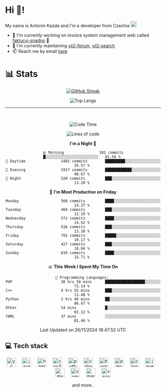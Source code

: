 # Hi 👋!
My name is Antonin Kazda and I'm a developer from Czechia <img src="https://openmoji.org/data/color/svg/1F1E8-1F1FF.svg" width="20px" alt="Czech flag">

- 🔨 I'm currently working on invoice system management web called [fakturuj-snadno](https://fakturuj-snadno.cz) 📑
- 🧰 I'm currently maintaining [yii2-forum](https://github.com/2rats/yii2-forum), [yii2-search](https://github.com/kazda01/yii2-search)
- 📫 Reach me by email [here](mailto:antoninkazda@seznam.cz)

# 📊 Stats

<div align="center">
  
  [![GitHub Streak](https://streak-stats.demolab.com/?user=kazda01&theme=dark)](https://git.io/streak-stats)
  
  ![Top Langs](https://github-readme-stats-seven-lime-78.vercel.app/api/top-langs/?username=kazda01&layout=compact&theme=dark&hide=Shell,Batchfile,Awk,HTML,Swig,c%2B%2B,Lua)
  
</div>

---

<br>

<div align="center">
  
<!--START_SECTION:waka-->
![Code Time](http://img.shields.io/badge/Code%20Time-813%20hrs%2055%20mins-blue)

![Lines of code](https://img.shields.io/badge/From%20Hello%20World%20I%27ve%20Written-1.6%20million%20lines%20of%20code-blue)

**I'm a Night 🦉** 

```text
🌞 Morning                101 commits         █░░░░░░░░░░░░░░░░░░░░░░░░   02.56 % 
🌆 Daytime                1401 commits        █████████░░░░░░░░░░░░░░░░   35.57 % 
🌃 Evening                1917 commits        ████████████░░░░░░░░░░░░░   48.67 % 
🌙 Night                  520 commits         ███░░░░░░░░░░░░░░░░░░░░░░   13.20 % 
```
📅 **I'm Most Productive on Friday** 

```text
Monday                   566 commits         ████░░░░░░░░░░░░░░░░░░░░░   14.37 % 
Tuesday                  484 commits         ███░░░░░░░░░░░░░░░░░░░░░░   12.29 % 
Wednesday                572 commits         ████░░░░░░░░░░░░░░░░░░░░░   14.52 % 
Thursday                 516 commits         ███░░░░░░░░░░░░░░░░░░░░░░   13.10 % 
Friday                   755 commits         █████░░░░░░░░░░░░░░░░░░░░   19.17 % 
Saturday                 427 commits         ███░░░░░░░░░░░░░░░░░░░░░░   10.84 % 
Sunday                   619 commits         ████░░░░░░░░░░░░░░░░░░░░░   15.71 % 
```


📊 **This Week I Spent My Time On** 

```text
💬 Programming Languages: 
PHP                      30 hrs 58 mins      ██████████████████░░░░░░░   72.14 % 
C++                      4 hrs 55 mins       ███░░░░░░░░░░░░░░░░░░░░░░   11.48 % 
Python                   2 hrs 46 mins       ██░░░░░░░░░░░░░░░░░░░░░░░   06.47 % 
Other                    54 mins             █░░░░░░░░░░░░░░░░░░░░░░░░   02.12 % 
YAML                     37 mins             ░░░░░░░░░░░░░░░░░░░░░░░░░   01.46 % 
```


 Last Updated on 26/11/2024 18:47:52 UTC
<!--END_SECTION:waka-->

</div>

## 💻 Tech stack
<div align="center">
  <img src="https://cdn.jsdelivr.net/gh/devicons/devicon/icons/yii/yii-original.svg" height="30" alt="yii logo"  />
  <img width="12" />
  <img src="https://cdn.jsdelivr.net/gh/devicons/devicon/icons/javascript/javascript-original.svg" height="30" alt="javascript logo"  />
  <img width="12" />
  <img src="https://cdn.jsdelivr.net/gh/devicons/devicon/icons/html5/html5-original.svg" height="30" alt="html5 logo"  />
  <img width="12" />
  <img src="https://cdn.jsdelivr.net/gh/devicons/devicon/icons/css3/css3-original.svg" height="30" alt="css3 logo"  />
  <img width="12" />
  <img src="https://cdn.jsdelivr.net/gh/devicons/devicon/icons/python/python-original.svg" height="30" alt="python logo"  />
  <img width="12" />
  <img src="https://cdn.jsdelivr.net/gh/devicons/devicon/icons/csharp/csharp-original.svg" height="30" alt="csharp logo"  />
  <img width="12" />
  <img src="https://cdn.jsdelivr.net/gh/devicons/devicon/icons/bootstrap/bootstrap-original.svg" height="30" alt="bootstrap logo"  />
  <img width="12" />
  <img src="https://cdn.jsdelivr.net/gh/devicons/devicon/icons/php/php-original.svg" height="30" alt="php logo"  />
  <img width="12" />
  <img src="https://cdn.jsdelivr.net/gh/devicons/devicon/icons/c/c-original.svg" height="30" alt="c logo"  />
  <img width="12" />
  <img src="https://cdn.jsdelivr.net/gh/devicons/devicon/icons/jquery/jquery-original.svg" height="30" alt="jquery logo"  />
  <img width="12" />
  <img src="https://cdn.jsdelivr.net/gh/devicons/devicon/icons/mysql/mysql-original.svg" height="30" alt="mysql logo"  />
  <img width="12" />
  <img src="https://cdn.jsdelivr.net/gh/devicons/devicon/icons/composer/composer-original.svg" height="30" alt="composer logo"  />
  <img width="12" />
  <img src="https://cdn.jsdelivr.net/gh/devicons/devicon/icons/markdown/markdown-original.svg" height="30" alt="markdown logo"  />
  <img width="12" />
  <img src="https://cdn.jsdelivr.net/gh/devicons/devicon/icons/vscode/vscode-original.svg" height="30" alt="vscode logo"  />

  and more..
  
</div>
